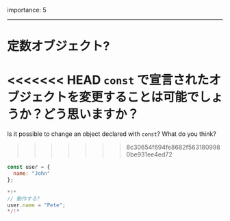 importance: 5

---

# 定数オブジェクト?

<<<<<<< HEAD
`const` で宣言されたオブジェクトを変更することは可能でしょうか？どう思いますか？
=======
Is it possible to change an object declared with `const`? What do you think?
>>>>>>> 8c30654f694fe8682f5631809980be931ee4ed72

```js
const user = {
  name: "John"
};

*!*
// 動作する?
user.name = "Pete";
*/!*
```
